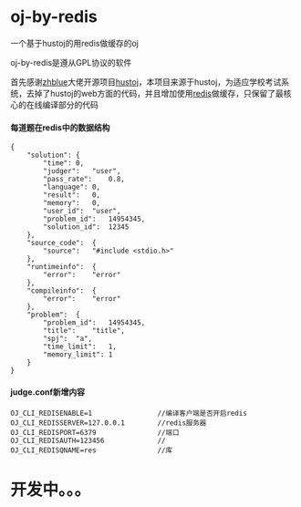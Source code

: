 # oj-by-redis
一个基于hustoj的用redis做缓存的oj

oj-by-redis是遵从GPL协议的软件

首先感谢<a href="https://github.com/zhblue">zhblue</a>大佬开源项目<a href="https://github.com/zhblue/hustoj">hustoj</a>，本项目来源于hustoj，为适应学校考试系统，去掉了hustoj的web方面的代码，并且增加使用<a href="https://github.com/antirez/redis">redis</a>做缓存，只保留了最核心的在线编译部分的代码

#### 每道题在redis中的数据结构
    {
    	"solution":	{
    		"time":	0,
    		"judger":	"user",
    		"pass_rate":	0.8,
    		"language":	0,
    		"result":	0,
    		"memory":	0,
    		"user_id":	"user",
    		"problem_id":	14954345,
    		"solution_id":	12345
    	},
    	"source_code":	{
    		"source":	"#include <stdio.h>"
    	},
    	"runtimeinfo":	{
    		"error":	"error"
    	},
    	"compileinfo":	{
    		"error":	"error"
    	},
    	"problem":	{
    		"problem_id":	14954345,
    		"title":	"title",
    		"spj":	"a",
    		"time_limit":	1,
    		"memory_limit":	1
    	}
    }


#### judge.conf新增内容
    OJ_CLI_REDISENABLE=1                //编译客户端是否开启redis
    OJ_CLI_REDISSERVER=127.0.0.1        //redis服务器
    OJ_CLI_REDISPORT=6379               //端口
    OJ_CLI_REDISAUTH=123456             //
    OJ_CLI_REDISQNAME=res               //库

# 开发中。。。
